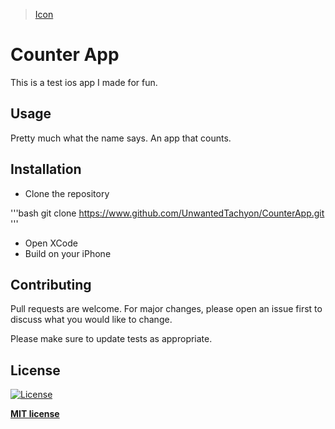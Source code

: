 <blockquote class="imgur-embed-pub" lang="en" data-id="a/65BIKFg"><a href="//imgur.com/a/65BIKFg">Icon</a></blockquote><script async src="//s.imgur.com/min/embed.js" charset="utf-8"></script>

# Counter App

This is a test ios app I made for fun.

## Usage

Pretty much what the name says. An app that counts.

## Installation

- Clone the repository

'''bash
git clone https://www.github.com/UnwantedTachyon/CounterApp.git
'''

- Open XCode
- Build on your iPhone




## Contributing
Pull requests are welcome. For major changes, please open an issue first to discuss what you would like to change.

Please make sure to update tests as appropriate.

## License

[![License](http://img.shields.io/:license-mit-blue.svg?style=flat-square)](http://badges.mit-license.org)

**[MIT license](https://choosealicense.com/licenses/mit/)**
